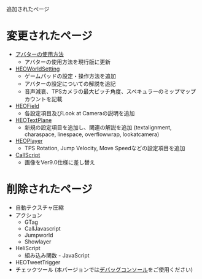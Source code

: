 追加されたページ

# 変更されたページ
- [アバターの使用方法](https://vrhikky.github.io/VketCloudSDK_Documents/9.0/ja/AboutVketCloudSDK/SetupAvatar.html)
    - アバターの使用方法を現行版に更新
- [HEOWorldSetting](https://vrhikky.github.io/VketCloudSDK_Documents/9.0/ja/HEOComponents/HEOWorldSetting.html)
    - ゲームパッドの設定・操作方法を追加
    - アバターの設定についての解説を追記
    - 音声減衰、TPSカメラの最大ピッチ角度、スペキュラーのミップマップカウントを記載
- [HEOField](https://vrhikky.github.io/VketCloudSDK_Documents/9.0/ja/HEOComponents/HEOField.html)
    - 各設定項目及びLook at Cameraの説明を追加
- [HEOTextPlane](https://vrhikky.github.io/VketCloudSDK_Documents/9.0/ja/HEOComponents/HEOTextPlane.html)
    - 新規の設定項目を追加し、関連の解説を追加 (textalignment, charaspace, linespace, overflowwrap, lookatcamera) 
- [HEOPlayer](https://vrhikky.github.io/VketCloudSDK_Documents/9.0/ja/HEOComponents/HEOPlayer.html)
    - TPS Rotation, Jump Velocity, Move Speedなどの設定項目を追加
- [CallScript](https://vrhikky.github.io/VketCloudSDK_Documents/9.0/ja/Actions/Programmatic/CallScript.html)
    - 画像をVer9.0仕様に差し替え

# 削除されたページ
- 自動テクスチャ圧縮
- アクション
    - GTag
    - CallJavascript
    - Jumpworld
    - Showlayer
- HeliScript
    - 組み込み関数 - JavaScript
- HEOTweetTrigger
- チェックツール (本バージョンでは[デバッグコンソール](https://vrhikky.github.io/VketCloudSDK_Documents/9.0/ja/debugconsole/debugconsole.html)をご使用ください)